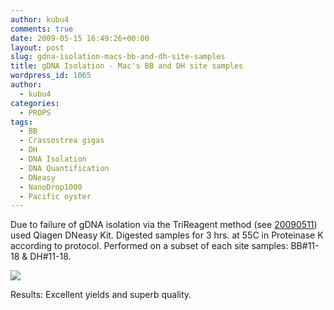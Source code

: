 ```yaml
---
author: kubu4
comments: true
date: 2009-05-15 16:49:26+00:00
layout: post
slug: gdna-isolation-macs-bb-and-dh-site-samples
title: gDNA Isolation - Mac's BB and DH site samples
wordpress_id: 1065
author:
  - kubu4
categories:
  - PROPS
tags:
  - BB
  - Crassostrea gigas
  - DH
  - DNA Isolation
  - DNA Quantification
  - DNeasy
  - NanoDrop1000
  - Pacific oyster
---
```


Due to failure of gDNA isolation via the TriReagent method (see [20090511](https://robertslab.github.io/sams-notebook/2009/05/11/dna-isolation-macs-gigas-samples-from-20090505-20090506.html)) used Qiagen DNeasy Kit. Digested samples for 3 hrs. at 55C in Proteinase K according to protocol. Performed on a subset of each site samples: BB#11-18 & DH#11-18.

![](https://eagle.fish.washington.edu/Arabidopsis/20090515%20gDNA%20SJW-01.bmp)

Results: Excellent yields and superb quality.
